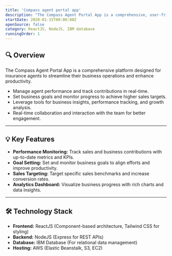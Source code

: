 ```yaml
---
title: 'Compass agent portal app'
description: "The Compass Agent Portal App is a comprehensive, user-friendly platform designed specifically for insurance agents to streamline business management, track performance, and boost engagement. With powerful tools for monitoring contributions, setting business goals, and analyzing progress, agents can enhance productivity and achieve higher sales targets effectively"
startDate: 2020-01-15T00:00:00Z
openSource: false
category: ReactJS, NodeJS, IBM database
runningOrder: 1
---
```


<div class=" shadow-xl rounded-2xl p-6 mb-8 ">
  <h2 class="text-2xl font-semibold mb-4">🔍 Overview</h2>
  <p class="mt-2  pt-1">The Compass Agent Portal App is a comprehensive platform designed for insurance agents to streamline their business operations and enhance productivity.</p>

  <ul class="list-disc list-inside pt-1">
    <li>Manage agent performance and track contributions in real-time.</li>
    <li>Set business goals and monitor progress to achieve higher sales targets.</li>
    <li>Leverage tools for business insights, performance tracking, and growth analysis.</li>
    <li>Real-time collaboration and interaction with the team for better engagement.</li>
  </ul>

  <hr class=" mb-8 mt-8 border border-base-300">

  <h2 class="text-2xl font-semibold mb-4">💡 Key Features</h2>
  <ul class="list-disc list-inside pt-1">
    <li><strong>Performance Monitoring:</strong> Track sales and business contributions with up-to-date metrics and KPIs.</li>
    <li><strong>Goal Setting:</strong> Set and monitor business goals to align efforts and improve productivity.</li>
    <li><strong>Sales Targeting:</strong> Target specific sales benchmarks and increase conversion rates.</li>
    <li><strong>Analytics Dashboard:</strong> Visualize business progress with rich charts and data insights.</li>
  </ul>

  <hr class=" mb-8 mt-8 border border-base-300">

  <h2 class="text-2xl font-semibold mb-4">🛠 Technology Stack</h2>
  <ul class="list-disc  list-inside my-4   pt-1">
    <li><strong>Frontend:</strong> ReactJS (Component-based architecture, Tailwind CSS for styling)</li>
    <li><strong>Backend:</strong> NodeJS (Express for REST APIs)</li>
    <li><strong>Database:</strong> IBM Database (For relational data management)</li>
    <li><strong>Hosting:</strong> AWS (Elastic Beanstalk, S3, EC2)</li>
  </ul>
</div>
